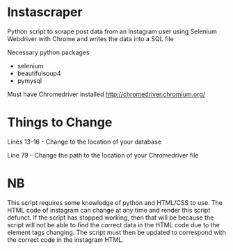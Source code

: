 # Instascraper
Python script to scrape post data from an Instagram user using Selenium Webdriver with Chrome and writes the data into a SQL file


Necessary python packages
* selenium
* beautifulsoup4
* pymysql

Must have Chromedriver installed
http://chromedriver.chromium.org/

# Things to Change
Lines 13-16 - Change to the location of your database

Line 79 - Change the path to the location of your Chromedriver file 

# NB
This script requires some knowledge of python and HTML/CSS to use. The HTML code of instagram can change at any time and render this script defunct. 
If the script has stopped working, then that will be because the script will not be able to find the correct data in the HTML code due to the element tags changing. The script must then be updated to correspond with the correct code in the instagram HTML.


